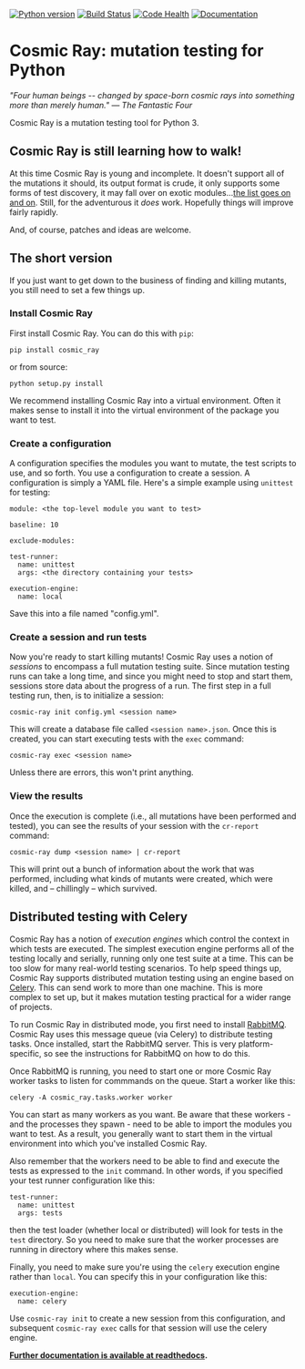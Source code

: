 [![Python version](https://img.shields.io/badge/Python_version-3.4+-blue.svg)](https://www.python.org/) [![Build Status](https://travis-ci.org/sixty-north/cosmic-ray.png?branch=master)](https://travis-ci.org/sixty-north/cosmic-ray) [![Code Health](https://landscape.io/github/sixty-north/cosmic-ray/master/landscape.svg?style=flat)](https://landscape.io/github/sixty-north/cosmic-ray/master) [![Documentation](https://readthedocs.org/projects/cosmic-ray/badge/?version=latest)](http://cosmic-ray.readthedocs.org/en/latest/)

# Cosmic Ray: mutation testing for Python

*"Four human beings -- changed by space-born cosmic rays into something more than merely human."*
*— The Fantastic Four*

Cosmic Ray is a mutation testing tool for Python 3.

## Cosmic Ray is still learning how to walk!

At this time Cosmic Ray is young and incomplete. It doesn't support
all of the mutations it should, its output format is crude, it only
supports some forms of test discovery, it may fall over on exotic
modules...[the list goes on and on](https://github.com/sixty-north/cosmic-ray/issues). Still,
for the adventurous it *does* work. Hopefully things will improve
fairly rapidly.

And, of course, patches and ideas are welcome.

## The short version

If you just want to get down to the business of finding and killing
mutants, you still need to set a few things up.

### Install Cosmic Ray

First install Cosmic Ray. You can do this with `pip`:

```
pip install cosmic_ray
```

or from source:

```
python setup.py install
```

We recommend installing Cosmic Ray into a virtual environment. Often it makes sense to
install it into the virtual environment of the package you want to test.

### Create a configuration

A configuration specifies the modules you want to mutate, the test scripts to
use, and so forth. You use a configuration to create a session. A configuration
is simply a YAML file. Here's a simple example using `unittest` for testing:

```
module: <the top-level module you want to test>

baseline: 10

exclude-modules:

test-runner:
  name: unittest
  args: <the directory containing your tests>

execution-engine:
  name: local
```

Save this into a file named "config.yml".

### Create a session and run tests

Now you're ready to start killing mutants! Cosmic Ray uses a notion of
*sessions* to encompass a full mutation testing suite. Since mutation testing
runs can take a long time, and since you might need to stop and start them,
sessions store data about the progress of a run. The first step in a full
testing run, then, is to initialize a session:

```
cosmic-ray init config.yml <session name>
```

This will create a database file called `<session name>.json`. Once this is
created, you can start executing tests with the `exec` command:

```
cosmic-ray exec <session name>
```

Unless there are errors, this won't print anything.

### View the results

Once the execution is complete (i.e., all mutations have been performed and
tested), you can see the results of your session with the `cr-report` command:

```
cosmic-ray dump <session name> | cr-report
```

This will print out a bunch of information about the work that was performed,
including what kinds of mutants were created, which were killed, and
– chillingly – which survived.

## Distributed testing with Celery

Cosmic Ray has a notion of *execution engines* which control the context in
which tests are executed. The simplest execution engine performs all of the
testing locally and serially, running only one test suite at a time. This can be
too slow for many real-world testing scenarios. To help speed things up, Cosmic
Ray supports distributed mutation testing using an engine based on
[Celery](http://www.celeryproject.org/). This can send work to more than one
machine. This is more complex to set up, but it makes mutation testing practical
for a wider range of projects.

To run Cosmic Ray in distributed mode, you first need to
install [RabbitMQ](https://www.rabbitmq.com/). Cosmic Ray uses this message
queue (via Celery) to distribute testing tasks. Once installed, start the
RabbitMQ server. This is very platform-specific, so see the instructions for
RabbitMQ on how to do this.

Once RabbitMQ is running, you need to start one or more Cosmic Ray worker tasks
to listen for commmands on the queue. Start a worker like this:

```
celery -A cosmic_ray.tasks.worker worker
```

You can start as many workers as you want. Be aware that these workers - and the
processes they spawn - need to be able to import the modules you want to test.
As a result, you generally want to start them in the virtual environment into
which you've installed Cosmic Ray.

Also remember that the workers need to be able to find and execute the tests as
expressed to the `init` command. In other words, if you specified your test
runner configuration like this:

```
test-runner:
  name: unittest
  args: tests
```

then the test loader (whether local or distributed) will look for tests in the
`test` directory. So you need to make sure that the worker processes are running
in directory where this makes sense.

Finally, you need to make sure you're using the `celery` execution engine rather
than `local`. You can specify this in your configuration like this:

```
execution-engine:
  name: celery
```

Use `cosmic-ray init` to create a new session from this configuration, and
subsequent `cosmic-ray exec` calls for that session will use the celery engine.

**[Further documentation is available at
readthedocs](http://cosmic-ray.readthedocs.org/en/latest/).**
